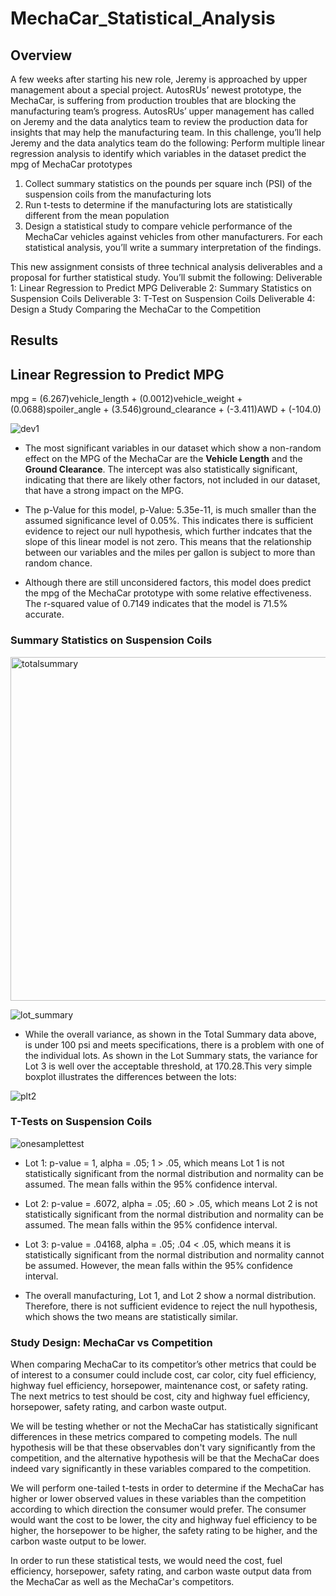 # MechaCar_Statistical_Analysis

## Overview

A few weeks after starting his new role, Jeremy is approached by upper management about a special project. AutosRUs’ newest prototype, the MechaCar, is suffering from production troubles that are blocking the manufacturing team’s progress. AutosRUs’ upper management has called on Jeremy and the data analytics team to review the production data for insights that may help the manufacturing team.
In this challenge, you’ll help Jeremy and the data analytics team do the following:
Perform multiple linear regression analysis to identify which variables in the dataset predict the mpg of MechaCar prototypes
1. Collect summary statistics on the pounds per square inch (PSI) of the suspension coils from the manufacturing lots
2. Run t-tests to determine if the manufacturing lots are statistically different from the mean population
3. Design a statistical study to compare vehicle performance of the MechaCar vehicles against vehicles from other manufacturers. For each statistical analysis, you’ll write a summary interpretation of the findings.

This new assignment consists of three technical analysis deliverables and a proposal for further statistical study. You’ll submit the following:
Deliverable 1: Linear Regression to Predict MPG
Deliverable 2: Summary Statistics on Suspension Coils
Deliverable 3: T-Test on Suspension Coils
Deliverable 4: Design a Study Comparing the MechaCar to the Competition


## Results
## Linear Regression to Predict MPG

mpg = (6.267)vehicle_length + (0.0012)vehicle_weight + (0.0688)spoiler_angle + (3.546)ground_clearance + (-3.411)AWD + (-104.0)


![dev1](https://user-images.githubusercontent.com/103154070/180671154-991e0a21-27b8-4c00-a9ed-5942d3ffae59.png)


* The most significant variables in our dataset which show a non-random effect on the MPG of the MechaCar are the **Vehicle Length** and the **Ground Clearance**.  The intercept was also statistically significant, indicating that there are likely other factors, not included in our dataset, that have a strong impact on the MPG.


* The p-Value for this model, p-Value: 5.35e-11, is much smaller than the assumed significance level of 0.05%. This indicates there is sufficient evidence to reject our null hypothesis, which further indcates that the slope of this linear model is not zero.  This means that the relationship between our variables and the miles per gallon is subject to more than random chance.

* Although there are still unconsidered factors, this model does predict the mpg of the MechaCar prototype with some relative effectiveness. The r-squared value of 0.7149 indicates that the model is 71.5% accurate.

### Summary Statistics on Suspension Coils
<img width="550" alt="totalsummary" src="https://user-images.githubusercontent.com/103154070/180671849-24b551f7-3c0d-482a-a3a2-9e5fddf57b5a.png">

![lot_summary](https://user-images.githubusercontent.com/103154070/180671838-e50a1721-8df3-49ad-8d9b-effdc2018437.png)

* While the overall variance, as shown in the Total Summary data above, is under 100 psi and meets specifications, there is a problem with one of the individual lots. As shown in the Lot Summary stats, the variance for Lot 3 is well over the acceptable threshold, at 170.28.This very simple boxplot illustrates the differences between the lots:

![plt2](https://user-images.githubusercontent.com/103154070/180671855-927f74a7-dbad-4c91-855e-4351322961ea.png)



### T-Tests on Suspension Coils

![onesamplettest](https://user-images.githubusercontent.com/103154070/180672140-3d6051bd-b053-416b-8971-16d872a9ac58.png)

* Lot 1: p-value = 1, alpha = .05; 1 > .05, which means Lot 1 is not statistically significant from the normal distribution and normality can be assumed. The mean falls within the 95% confidence interval.

* Lot 2: p-value = .6072, alpha = .05; .60 > .05, which means Lot 2 is not statistically significant from the normal distribution and normality can be assumed. The mean falls within the 95% confidence interval.

* Lot 3: p-value = .04168, alpha = .05; .04 < .05, which means it is statistically significant from the normal distribution and normality cannot be assumed. However, the mean falls within the 95% confidence interval.

* The overall manufacturing, Lot 1, and Lot 2 show a normal distribution. Therefore, there is not sufficient evidence to reject the null hypothesis, which shows the two means are statistically similar.

### Study Design: MechaCar vs Competition

When comparing MechaCar to its competitor’s other metrics that could be of interest to a consumer could include cost, car color, city fuel efficiency, highway fuel efficiency, horsepower, maintenance cost, or safety rating. The next metrics to test should be cost, city and highway fuel efficiency, horsepower, safety rating, and carbon waste output.

We will be testing whether or not the MechaCar has statistically significant differences in these metrics compared to competing models. The null hypothesis will be that these observables don't vary significantly from the competition, and the alternative hypothesis will be that the MechaCar does indeed vary significantly in these variables compared to the competition.

We will perform one-tailed t-tests in order to determine if the MechaCar has higher or lower observed values in these variables than the competition according to which direction the consumer would prefer. The consumer would want the cost to be lower, the city and highway fuel efficiency to be higher, the horsepower to be higher, the safety rating to be higher, and the carbon waste output to be lower.

In order to run these statistical tests, we would need the cost, fuel efficiency, horsepower, safety rating, and carbon waste output data from the MechaCar as well as the MechaCar's competitors.

